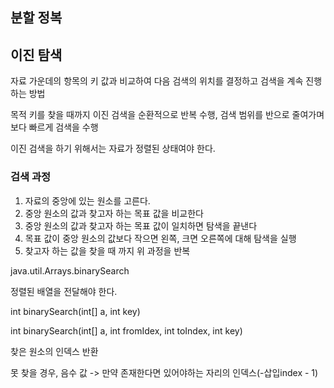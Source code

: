 ## 분할 정복





## 이진 탐색

자료 가운데의 항목의 키 값과 비교하여 다음 검색의 위치를 결정하고 검색을 계속 진행하는 방법

목적 키를 찾을 때까지 이진 검색을 순환적으로 반복 수행, 검색 범위를 반으로 줄여가며 보다 빠르게 검색을 수행

이진 검색을 하기 위해서는 자료가 정렬된 상태여야 한다.

### 검색 과정
1. 자료의 중앙에 있는 원소를 고른다.
2. 중앙 원소의 값과 찾고자 하는 목표 값을 비교한다
3. 중앙 원소의 값과 찾고자 하는 목표 값이 일치하면 탐색을 끝낸다
4. 목표 값이 중앙 원소의 값보다 작으면 왼쪽, 크면 오른쪽에 대해 탐색을 실행
5. 찾고자 하는 값을 찾을 때 까지 위 과정을 반복



java.util.Arrays.binarySearch

정렬된 배열을 전달해야 한다.

int binarySearch(int[] a, int key)

int binarySearch(int[] a, int fromIdex, int toIndex, int key)

찾은 원소의 인덱스 반환

못 찾을 경우, 음수 값 -> 만약 존재한다면 있어야하는 자리의 인덱스(-삽입index - 1)
